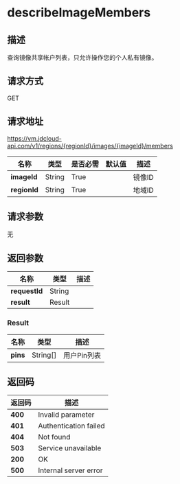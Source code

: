 # describeImageMembers


## 描述
查询镜像共享帐户列表，只允许操作您的个人私有镜像。


## 请求方式
GET

## 请求地址
https://vm.jdcloud-api.com/v1/regions/{regionId}/images/{imageId}/members

|名称|类型|是否必需|默认值|描述|
|---|---|---|---|---|
|**imageId**|String|True| |镜像ID|
|**regionId**|String|True| |地域ID|

## 请求参数
无


## 返回参数
|名称|类型|描述|
|---|---|---|
|**requestId**|String| |
|**result**|Result| |

### Result
|名称|类型|描述|
|---|---|---|
|**pins**|String[]|用户Pin列表|

## 返回码
|返回码|描述|
|---|---|
|**400**|Invalid parameter|
|**401**|Authentication failed|
|**404**|Not found|
|**503**|Service unavailable|
|**200**|OK|
|**500**|Internal server error|
